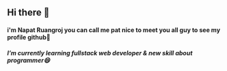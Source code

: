 ## Hi there 👋 
#### i'm Napat Ruangroj  you can call me pat  nice to meet you all guy to see my profile github👋
##### I’m currently learning  fullstack web developer & new skill about programmer😄
<!--I’m currently learning  fullstack web developer  
**Patzz101/Patzz101** is a ✨ _special_ ✨ repository because its `README.md` (this file) appears on your GitHub profile.

Here are some ideas to get you started:

- 🔭 I’m currently working on ...
- 🌱 I’m currently learning ...
- 👯 I’m looking to collaborate on ...
- 🤔 I’m looking for help with ...
- 💬 Ask me about ...
- 📫 How to reach me: ...
- 😄 Pronouns: ...
- ⚡ Fun fact: ...
-->
